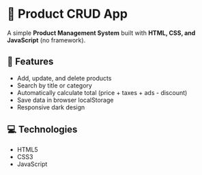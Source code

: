 # 🧮 Product CRUD App

A simple **Product Management System** built with **HTML, CSS, and JavaScript** (no framework).

## 🚀 Features
- Add, update, and delete products  
- Search by title or category  
- Automatically calculate total (price + taxes + ads - discount)  
- Save data in browser localStorage  
- Responsive dark design  

## 💻 Technologies
- HTML5  
- CSS3  
- JavaScript  


